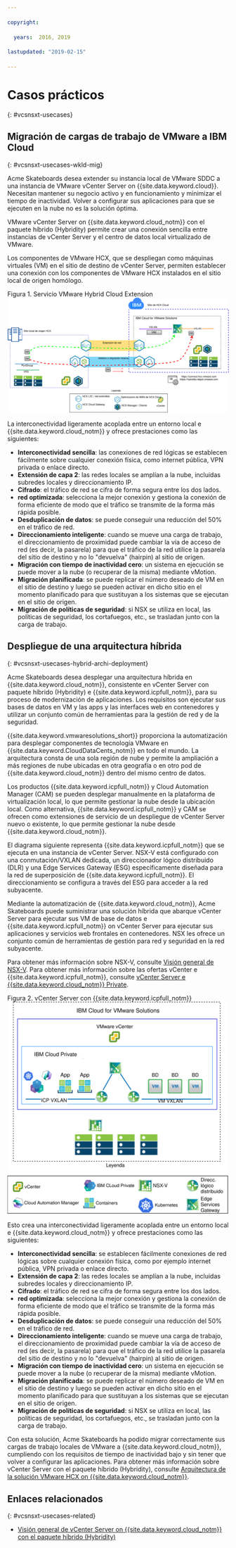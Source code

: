 ```yaml
---

copyright:

  years:  2016, 2019

lastupdated: "2019-02-15"

---
```


# Casos prácticos
{: #vcsnsxt-usecases}

## Migración de cargas de trabajo de VMware a IBM Cloud
{: #vcsnsxt-usecases-wkld-mig}

Acme Skateboards desea extender su instancia local de VMware SDDC a una instancia de VMware vCenter Server on {{site.data.keyword.cloud}}. Necesitan mantener su negocio activo y en funcionamiento y minimizar el tiempo de inactividad. Volver a configurar sus aplicaciones para que se ejecuten en la nube no es la solución óptima.

VMware vCenter Server on {{site.data.keyword.cloud_notm}} con el paquete híbrido (Hybridity) permite crear una conexión sencilla entre instancias de vCenter Server y el centro de datos local virtualizado
de VMware.

Los componentes de VMware HCX, que se despliegan como máquinas virtuales (VM) en el sitio de destino de vCenter Server, permiten establecer una conexión con los componentes de
VMware HCX instalados en el sitio local de origen homólogo.

Figura 1. Servicio VMware Hybrid Cloud Extension
![Servicio VMware Hybrid Cloud Extension](vcsnsxt-hcx-1.svg)

La interconectividad ligeramente acoplada entre un entorno local e {{site.data.keyword.cloud_notm}} y ofrece prestaciones como las siguientes:
- **Interconectividad sencilla**: las conexiones de red lógicas se establecen fácilmente sobre cualquier conexión física, como internet pública, VPN privada o enlace directo.
- **Extensión de capa 2**: las redes locales se amplían a la nube, incluidas subredes locales y direccionamiento IP.
- **Cifrado**: el tráfico de red se cifra de forma segura entre los dos lados.
- **red optimizada**: selecciona la mejor conexión y gestiona la conexión de forma eficiente de modo que el tráfico se transmite de la forma más rápida posible.
- **Desduplicación de datos**: se puede conseguir una reducción del 50% en el tráfico de red.
- **Direccionamiento inteligente**: cuando se mueve una carga de trabajo, el direccionamiento de proximidad puede cambiar la vía de acceso de red (es decir, la pasarela) para que el tráfico de la red utilice la pasarela del sitio de destino y no lo "devuelva" (hairpin) al sitio de origen.
- **Migración con tiempo de inactividad cero**: un sistema en ejecución se puede mover a la nube (o recuperar de la misma) mediante vMotion.
- **Migración planificada**: se puede replicar el número deseado de VM en el sitio de destino y luego se pueden activar en dicho sitio en el momento planificado para que sustituyan a los sistemas que se ejecutan en el sitio de origen.
- **Migración de políticas de seguridad**: si NSX se utiliza en local, las políticas de seguridad, los cortafuegos, etc., se trasladan junto con la carga de trabajo.

## Despliegue de una arquitectura híbrida
{: #vcsnsxt-usecases-hybrid-archi-deployment}

Acme Skateboards desea desplegar una arquitectura híbrida en {{site.data.keyword.cloud_notm}}, consistente en vCenter Server con paquete híbrido (Hybridity) e {{site.data.keyword.icpfull_notm}}, para su proceso de modernización de aplicaciones. Los requisitos son ejecutar sus bases de datos en VM y las apps y las interfaces web en contenedores y utilizar un conjunto común de herramientas para la gestión de red y de la seguridad.

{{site.data.keyword.vmwaresolutions_short}} proporciona la automatización para desplegar componentes de tecnología VMware en {{site.data.keyword.CloudDataCents_notm}} en todo el mundo. La arquitectura consta de una sola región de nube y permite la ampliación a más regiones de nube ubicadas en otra geografía o en otro pod de {{site.data.keyword.cloud_notm}} dentro del mismo centro de datos.

Los productos {{site.data.keyword.icpfull_notm}} y Cloud Automation Manager (CAM) se pueden desplegar manualmente en la plataforma de virtualización local, lo que permite gestionar la nube desde la ubicación local. Como alternativa, {{site.data.keyword.icpfull_notm}} y CAM se ofrecen como extensiones de servicio de un despliegue de vCenter Server nuevo o existente, lo que permite gestionar la nube desde {{site.data.keyword.cloud_notm}}.

El diagrama siguiente representa {{site.data.keyword.icpfull_notm}} que se ejecuta en una instancia de vCenter Server. NSX-V está configurado con una conmutación/VXLAN dedicada, un direccionador lógico distribuido (DLR) y una Edge Services Gateway (ESG) específicamente diseñada para la red de superposición de {{site.data.keyword.icpfull_notm}}. El direccionamiento se configura a través del ESG para acceder a la red subyacente.

Mediante la automatización de {{site.data.keyword.cloud_notm}}, Acme Skateboards puede suministrar una solución híbrida que abarque vCenter Server para ejecutar sus VM de base de datos e {{site.data.keyword.icpfull_notm}} on vCenter Server para ejecutar sus aplicaciones y servicios web frontales en contenedores. NSX les ofrece un conjunto común de herramientas de gestión para red y seguridad en la red subyacente.

Para obtener más información sobre NSX-V, consulte [Visión general de NSX-V](/docs/services/vmwaresolutions/archiref/vcsnsxt?topic=vmware-solutions-vcsnsxt-overview-ic4vnsxv). Para obtener más información sobre las ofertas vCenter e {{site.data.keyword.icpfull_notm}}, consulte [vCenter Server e {{site.data.keyword.cloud_notm}} Private](/docs/services/vmwaresolutions/archiref/vcsicp?topic=vmware-solutions-vcsicp-intro).

Figura 2. vCenter Server con {{site.data.keyword.icpfull_notm}}
![vCenter Server con {{site.data.keyword.icpfull_notm}}](vcsnsxt-nsxvhl.svg)

Esto crea una interconectividad ligeramente acoplada entre un entorno local e {{site.data.keyword.cloud_notm}} y ofrece prestaciones como las siguientes:
-	**Interconectividad sencilla**: se establecen fácilmente conexiones de red lógicas sobre cualquier conexión física, como por ejemplo internet pública, VPN privada o enlace directo.
-	**Extensión de capa 2**: las redes locales se amplían a la nube, incluidas subredes locales y direccionamiento IP.
-	**Cifrado**: el tráfico de red se cifra de forma segura entre los dos lados.
-	**red optimizada**: selecciona la mejor conexión y gestiona la conexión de forma eficiente de modo que el tráfico se transmite de la forma más rápida posible.
-	**Desduplicación de datos**: se puede conseguir una reducción del 50% en el tráfico de red.
-	**Direccionamiento inteligente**: cuando se mueve una carga de trabajo, el direccionamiento de proximidad puede cambiar la vía de acceso de red (es decir, la pasarela) para que el tráfico de la red utilice la pasarela del sitio de destino y no lo "devuelva" (hairpin) al sitio de origen.
-	**Migración con tiempo de inactividad cero**: un sistema en ejecución se puede mover a la nube (o recuperar de la misma) mediante vMotion.
-	**Migración planificada**: se puede replicar el número deseado de VM en el sitio de destino y luego se pueden activar en dicho sitio en el momento planificado para que sustituyan a los sistemas que se ejecutan en el sitio de origen.
-	**Migración de políticas de seguridad**: si NSX se utiliza en local, las políticas de seguridad, los cortafuegos, etc., se trasladan junto con la carga de trabajo.

Con esta solución, Acme Skateboards ha podido migrar correctamente sus cargas de trabajo locales de VMware a {{site.data.keyword.cloud_notm}}, cumpliendo con los requisitos de tiempo de inactividad bajo y sin tener que volver a configurar las aplicaciones. Para obtener más información sobre vCenter Server con el paquete híbrido (Hybridity), consulte [Arquitectura de la solución VMware HCX on {{site.data.keyword.cloud_notm}}](https://www.ibm.com/cloud/garage/files/HCX_Architecture_Design.pdf).

## Enlaces relacionados
{: #vcsnsxt-usecases-related}

* [Visión general de vCenter Server on {{site.data.keyword.cloud_notm}} con el paquete híbrido (Hybridity)](/docs/services/vmwaresolutions/archiref/vcs?topic=vmware-solutions-vcs-hybridity-intro)
